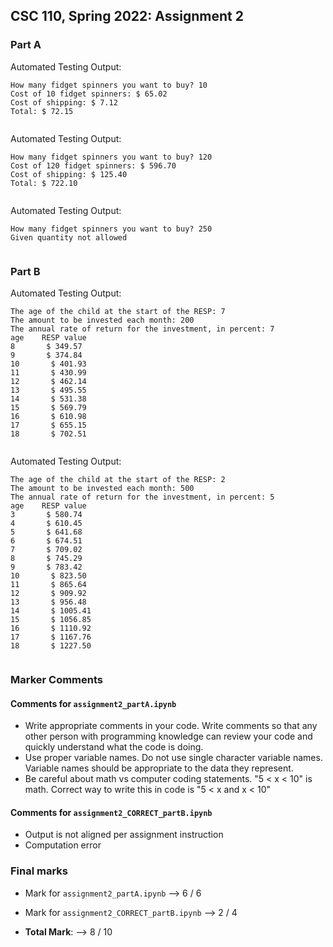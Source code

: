 ## CSC 110, Spring 2022: Assignment 2

### Part A


Automated Testing Output:
```
How many fidget spinners you want to buy? 10
Cost of 10 fidget spinners: $ 65.02
Cost of shipping: $ 7.12
Total: $ 72.15


```


Automated Testing Output:
```
How many fidget spinners you want to buy? 120
Cost of 120 fidget spinners: $ 596.70
Cost of shipping: $ 125.40
Total: $ 722.10


```


Automated Testing Output:
```
How many fidget spinners you want to buy? 250
Given quantity not allowed


```


### Part B


Automated Testing Output:
```
The age of the child at the start of the RESP: 7
The amount to be invested each month: 200
The annual rate of return for the investment, in percent: 7
age    RESP value
8       $ 349.57
9       $ 374.84
10       $ 401.93
11       $ 430.99
12       $ 462.14
13       $ 495.55
14       $ 531.38
15       $ 569.79
16       $ 610.98
17       $ 655.15
18       $ 702.51


```


Automated Testing Output:
```
The age of the child at the start of the RESP: 2
The amount to be invested each month: 500
The annual rate of return for the investment, in percent: 5
age    RESP value
3       $ 580.74
4       $ 610.45
5       $ 641.68
6       $ 674.51
7       $ 709.02
8       $ 745.29
9       $ 783.42
10       $ 823.50
11       $ 865.64
12       $ 909.92
13       $ 956.48
14       $ 1005.41
15       $ 1056.85
16       $ 1110.92
17       $ 1167.76
18       $ 1227.50


```


### Marker Comments


#### Comments for `assignment2_partA.ipynb`

* Write appropriate comments in your code. Write comments so that any other person with programming knowledge can review your code and quickly understand what the code is doing.
* Use proper variable names. Do not use single character variable names. Variable names should be appropriate to the data they represent.
* Be careful about math vs computer coding statements. "5 < x < 10" is math. Correct way to write this in code is "5 < x and x < 10"

#### Comments for `assignment2_CORRECT_partB.ipynb`

* Output is not aligned per assignment instruction
* Computation error

### Final marks

* Mark for `assignment2_partA.ipynb` --> 6 / 6
* Mark for `assignment2_CORRECT_partB.ipynb` --> 2 / 4

* **Total Mark**: --> 8 / 10
